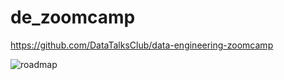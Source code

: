# de_zoomcamp
https://github.com/DataTalksClub/data-engineering-zoomcamp

![roadmap]([http://url/to/img.png](https://github.com/alicenkbaytop/de_zoomcamp/blob/main/roadmap.jpg)https://github.com/alicenkbaytop/de_zoomcamp/blob/main/roadmap.jpg)
